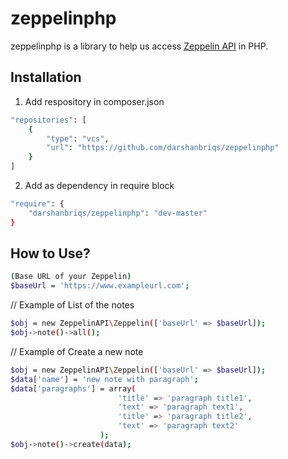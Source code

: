 # zeppelinphp
zeppelinphp is a library to help us access <a href="https://zeppelin.apache.org/docs/0.7.0/rest-api/rest-notebook.html" target="_blank">Zeppelin API</a> in PHP.

## Installation
1. Add respository in composer.json
```sh
"repositories": [
    {
        "type": "vcs",
        "url": "https://github.com/darshanbriqs/zeppelinphp"
    }
]
```

2. Add as dependency in require block
```sh
"require": {
    "darshanbriqs/zeppelinphp": "dev-master"
}
```

## How to Use?
```sh
(Base URL of your Zeppelin)
$baseUrl = 'https://www.exampleurl.com';
```
// Example of List of the notes
```sh
$obj = new ZeppelinAPI\Zeppelin(['baseUrl' => $baseUrl]);
$obj->note()->all();
```
// Example of Create a new note
```sh
$obj = new ZeppelinAPI\Zeppelin(['baseUrl' => $baseUrl]);
$data['name'] = 'new note with paragraph';
$data['paragraphs'] = array(
                        'title' => 'paragraph title1',
                        'text' => 'paragraph text1',
                        'title' => 'paragraph title2',
                        'text' => 'paragraph text2'
                    );
$obj->note()->create(data);
```
